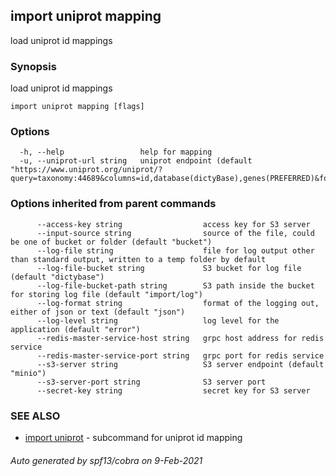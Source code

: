 ## import uniprot mapping

load uniprot id mappings

### Synopsis

load uniprot id mappings

```
import uniprot mapping [flags]
```

### Options

```
  -h, --help                 help for mapping
  -u, --uniprot-url string   uniprot endpoint (default "https://www.uniprot.org/uniprot/?query=taxonomy:44689&columns=id,database(dictyBase),genes(PREFERRED)&format=tab")
```

### Options inherited from parent commands

```
      --access-key string                  access key for S3 server
      --input-source string                source of the file, could be one of bucket or folder (default "bucket")
      --log-file string                    file for log output other than standard output, written to a temp folder by default
      --log-file-bucket string             S3 bucket for log file (default "dictybase")
      --log-file-bucket-path string        S3 path inside the bucket for storing log file (default "import/log")
      --log-format string                  format of the logging out, either of json or text (default "json")
      --log-level string                   log level for the application (default "error")
      --redis-master-service-host string   grpc host address for redis service
      --redis-master-service-port string   grpc port for redis service
      --s3-server string                   S3 server endpoint (default "minio")
      --s3-server-port string              S3 server port
      --secret-key string                  secret key for S3 server
```

### SEE ALSO

* [import uniprot](import_uniprot.md)	 - subcommand for uniprot id mapping

###### Auto generated by spf13/cobra on 9-Feb-2021
